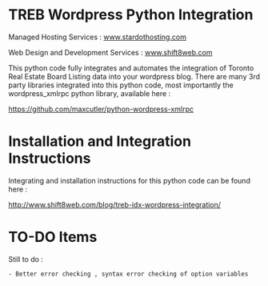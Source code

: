 TREB Wordpress Python Integration
=================================

Managed Hosting Services : www.stardothosting.com

Web Design and Development Services : www.shift8web.com


This python code fully integrates and automates the integration of Toronto Real Estate Board Listing data into your wordpress blog. There are many 3rd party libraries integrated into this python code, most importantly the wordpress_xmlrpc python library, available here :

https://github.com/maxcutler/python-wordpress-xmlrpc


Installation and Integration Instructions
=========================================

Integrating and installation instructions for this python code can be found here :

http://www.shift8web.com/blog/treb-idx-wordpress-integration/


TO-DO Items
===========

Still to do :

	- Better error checking , syntax error checking of option variables

